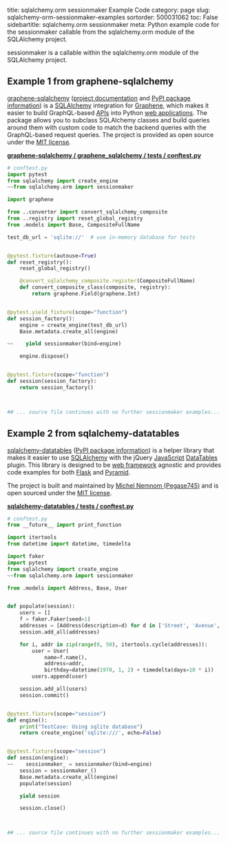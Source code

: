 title: sqlalchemy.orm sessionmaker Example Code
category: page
slug: sqlalchemy-orm-sessionmaker-examples
sortorder: 500031062
toc: False
sidebartitle: sqlalchemy.orm sessionmaker
meta: Python example code for the sessionmaker callable from the sqlalchemy.orm module of the SQLAlchemy project.


sessionmaker is a callable within the sqlalchemy.orm module of the SQLAlchemy project.


## Example 1 from graphene-sqlalchemy
[graphene-sqlalchemy](https://github.com/graphql-python/graphene-sqlalchemy)
([project documentation](https://docs.graphene-python.org/projects/sqlalchemy/en/latest/)
and
[PyPI package information](https://pypi.org/project/graphene-sqlalchemy/))
is a [SQLAlchemy](/sqlalchemy.html) integration for
[Graphene](https://graphene-python.org/), which makes it easier to build
GraphQL-based [APIs](/application-programming-interfaces.html) into Python
[web applications](/web-development.html). The package allows you to
subclass SQLAlchemy classes and build queries around them with custom
code to match the backend queries with the GraphQL-based request queries.
The project is provided as open source under the
[MIT license](https://github.com/graphql-python/graphene-sqlalchemy/blob/master/LICENSE.md).

[**graphene-sqlalchemy / graphene_sqlalchemy / tests / conftest.py**](https://github.com/graphql-python/graphene-sqlalchemy/blob/master/graphene_sqlalchemy/tests/conftest.py)

```python
# conftest.py
import pytest
from sqlalchemy import create_engine
~~from sqlalchemy.orm import sessionmaker

import graphene

from ..converter import convert_sqlalchemy_composite
from ..registry import reset_global_registry
from .models import Base, CompositeFullName

test_db_url = 'sqlite://'  # use in-memory database for tests


@pytest.fixture(autouse=True)
def reset_registry():
    reset_global_registry()

    @convert_sqlalchemy_composite.register(CompositeFullName)
    def convert_composite_class(composite, registry):
        return graphene.Field(graphene.Int)


@pytest.yield_fixture(scope="function")
def session_factory():
    engine = create_engine(test_db_url)
    Base.metadata.create_all(engine)

~~    yield sessionmaker(bind=engine)

    engine.dispose()


@pytest.fixture(scope="function")
def session(session_factory):
    return session_factory()



## ... source file continues with no further sessionmaker examples...

```


## Example 2 from sqlalchemy-datatables
[sqlalchemy-datatables](https://github.com/Pegase745/sqlalchemy-datatables)
([PyPI package information](https://pypi.org/project/sqlalchemy-datatables/))
is a helper library that makes it easier to use [SQLAlchemy](/sqlalchemy.html)
with the jQuery [JavaScript](/javascript.html)
[DataTables](https://datatables.net/) plugin. This library is designed to
be [web framework](/web-frameworks.html) agnostic and provides code examples
for both [Flask](/flask.html) and [Pyramid](/pyramid.html).

The project is built and maintained by
[Michel Nemnom (Pegase745)](https://github.com/Pegase745) and is open
sourced under the
[MIT license](https://github.com/Pegase745/sqlalchemy-datatables/blob/master/LICENSE).

[**sqlalchemy-datatables / tests / conftest.py**](https://github.com/Pegase745/sqlalchemy-datatables/blob/master/./tests/conftest.py)

```python
# conftest.py
from __future__ import print_function

import itertools
from datetime import datetime, timedelta

import faker
import pytest
from sqlalchemy import create_engine
~~from sqlalchemy.orm import sessionmaker

from .models import Address, Base, User


def populate(session):
    users = []
    f = faker.Faker(seed=1)
    addresses = [Address(description=d) for d in ['Street', 'Avenue', 'Road']]
    session.add_all(addresses)

    for i, addr in zip(range(0, 50), itertools.cycle(addresses)):
        user = User(
            name=f.name(),
            address=addr,
            birthday=datetime(1970, 1, 2) + timedelta(days=10 * i))
        users.append(user)

    session.add_all(users)
    session.commit()


@pytest.fixture(scope="session")
def engine():
    print("TestCase: Using sqlite database")
    return create_engine('sqlite:///', echo=False)


@pytest.fixture(scope="session")
def session(engine):
~~    sessionmaker_ = sessionmaker(bind=engine)
    session = sessionmaker_()
    Base.metadata.create_all(engine)
    populate(session)

    yield session

    session.close()



## ... source file continues with no further sessionmaker examples...

```

